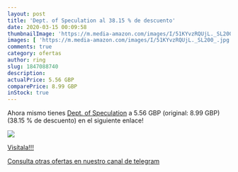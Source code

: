 ```yaml
---
layout: post
title: 'Dept. of Speculation al 38.15 % de descuento'
date: 2020-03-15 00:09:58
thumbnailImage: 'https://m.media-amazon.com/images/I/51KYvzRQUjL._SL200_.jpg'
images: [ 'https://m.media-amazon.com/images/I/51KYvzRQUjL._SL200_.jpg' ]
comments: true
category: ofertas
author: ring
slug: 1847088740
description:
actualPrice: 5.56 GBP
comparePrice: 8.99 GBP
inStock: true
---
```


Ahora mismo tienes [Dept. of Speculation](https://www.amazon.com/dp/1847088740/?tag=redken08-20) a 5.56 GBP (original: 8.99 GBP) (38.15 %  de descuento) en el siguiente enlace!

[![](https://m.media-amazon.com/images/I/51KYvzRQUjL._SL200_.jpg)](https://www.amazon.com/dp/1847088740/?tag=redken08-20)

[Visítala!!!](https://www.amazon.com/dp/1847088740/?tag=redken08-20)

[Consulta otras ofertas en nuestro canal de telegram](https://t.me/s/ofertas25)
